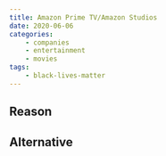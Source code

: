 ```yaml
---
title: Amazon Prime TV/Amazon Studios
date: 2020-06-06
categories:
    - companies
    - entertainment
    - movies
tags:
    - black-lives-matter
---
```


## Reason


## Alternative

